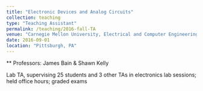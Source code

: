 ```yaml
---
title: "Electronic Devices and Analog Circuits"
collection: teaching
type: "Teaching Assistant"
permalink: /teaching/2016-fall-TA
venue: "Carnegie Mellon University, Electrical and Computer Engineering"
date: 2016-09-01
location: "Pittsburgh, PA"
---
```


** Professors: James Bain & Shawn Kelly

Lab TA, supervising 25 students and 3 other TAs in electronics lab sessions; held office hours; graded exams
